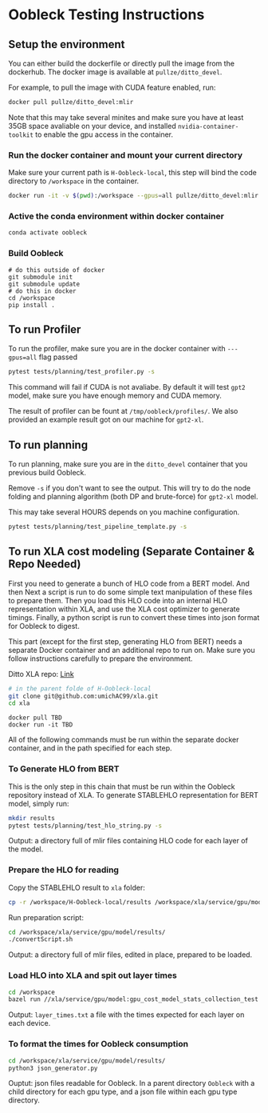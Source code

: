 # Oobleck Testing Instructions

## Setup the environment
You can either build the dockerfile or directly pull the image from the dockerhub. The docker image is available at `pullze/ditto_devel`.

For example, to pull the image with CUDA feature enabled, run:

``` bash
docker pull pullze/ditto_devel:mlir
```

Note that this may take several minites and make sure you have at least 35GB space avaliable on your device, and installed `nvidia-container-toolkit` to enable the gpu access in the container.

### Run the docker container and mount your current directory
Make sure your current path is `H-Oobleck-local`, this step will bind the code directory to `/workspace` in the container.

```bash
docker run -it -v $(pwd):/workspace --gpus=all pullze/ditto_devel:mlir
```

### Active the conda environment within docker container
```bash
conda activate oobleck
```

### Build Oobleck
```
# do this outside of docker
git submodule init
git submodule update
# do this in docker
cd /workspace
pip install .
```

## To run Profiler
To run the profiler, make sure you are in the docker container with `---gpus=all` flag passed
```bash
pytest tests/planning/test_profiler.py -s
```
This command will fail if CUDA is not avaliabe. By default it will test `gpt2` model, make sure you have enough memory and CUDA memory.

The result of profiler can be fount at `/tmp/oobleck/profiles/`. We also provided an example result got on our machine for `gpt2-xl`.

## To run planning 
To run planning, make sure you are in the `ditto_devel` container that you previous build Oobleck.

Remove `-s` if you don't want to see the output. This will try to do the node folding and planning algorithm (both DP and brute-force) for `gpt2-xl` model.

This may take several HOURS depends on you machine configuration.
```bash
pytest tests/planning/test_pipeline_template.py -s
```

## To run XLA cost modeling (Separate Container & Repo Needed)
First you need to generate a bunch of HLO code from a BERT model. And then Next a script is run to do some simple text manipulation of these files to prepare them. Then you load this HLO code into an internal HLO representation within XLA, and use the XLA cost optimizer to generate timings. Finally, a python script is run to convert these times into json format for Oobleck to digest. 

This part (except for the first step, generating HLO from BERT) needs a separate Docker container and an additional repo to run on. Make sure you follow instructions carefully to prepare the environment.

Ditto XLA repo: [Link](https://github.com/umichAC99/ditto_xla)

```bash
# in the parent folde of H-Oobleck-local
git clone git@github.com:umichAC99/xla.git
cd xla
```

```
docker pull TBD
docker run -it TBD
```

All of the following commands must be run within the separate docker container, and in the path specified for each step.

### To Generate HLO from BERT
This is the only step in this chain that must be run within the Oobleck repository
instead of XLA. To generate STABLEHLO representation for BERT model, simply run: 

```bash
mkdir results
pytest tests/planning/test_hlo_string.py -s
```
Output: a directory full of mlir files containing HLO code for each layer of the model.

### Prepare the HLO for reading
Copy the STABLEHLO result to `xla` folder:
```bash
cp -r /workspace/H-Oobleck-local/results /workspace/xla/service/gpu/model/results
```
Run preparation script:
```bash
cd /workspace/xla/service/gpu/model/results/
./convertScript.sh
```
Output: a directory full of mlir files, edited in place, prepared to be loaded.

### Load HLO into XLA and spit out layer times
```bash
cd /workspace
bazel run //xla/service/gpu/model:gpu_cost_model_stats_collection_test
```
Output: `layer_times.txt` a file with the times expected for each layer on each device.

### To format the times for Oobleck consumption
```bash
cd /workspace/xla/service/gpu/model/results/
python3 json_generator.py
```
Ouptut: json files readable for Oobleck. In a parent directory `Oobleck` with a child directory for each gpu type, and a json file within each gpu type directory.

